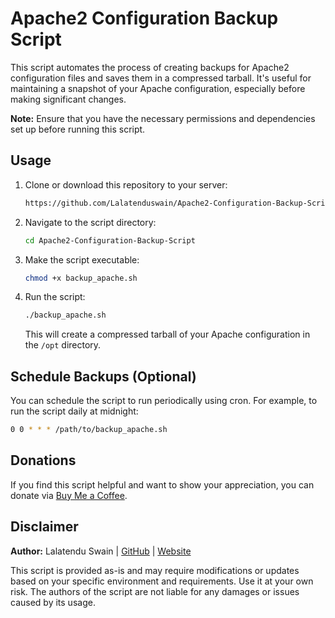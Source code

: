 # Apache2 Configuration Backup Script

This script automates the process of creating backups for Apache2 configuration files and saves them in a compressed tarball. It's useful for maintaining a snapshot of your Apache configuration, especially before making significant changes.

**Note:** Ensure that you have the necessary permissions and dependencies set up before running this script.

## Usage

1. Clone or download this repository to your server:

   ```bash
   https://github.com/Lalatenduswain/Apache2-Configuration-Backup-Script.git
   ```

2. Navigate to the script directory:

   ```bash
   cd Apache2-Configuration-Backup-Script
   ```

3. Make the script executable:

   ```bash
   chmod +x backup_apache.sh
   ```

4. Run the script:

   ```bash
   ./backup_apache.sh
   ```

   This will create a compressed tarball of your Apache configuration in the `/opt` directory.

## Schedule Backups (Optional)

You can schedule the script to run periodically using cron. For example, to run the script daily at midnight:

```bash
0 0 * * * /path/to/backup_apache.sh
```

## Donations

If you find this script helpful and want to show your appreciation, you can donate via [Buy Me a Coffee](https://www.buymeacoffee.com/lalatendu.swain).

## Disclaimer

**Author:** Lalatendu Swain | [GitHub](https://github.com/Lalatenduswain) | [Website](https://blog.lalatendu.info/)

This script is provided as-is and may require modifications or updates based on your specific environment and requirements. Use it at your own risk. The authors of the script are not liable for any damages or issues caused by its usage.
